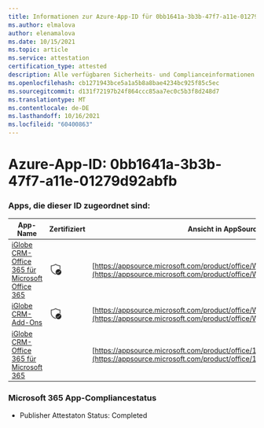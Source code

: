 ```yaml
---
title: Informationen zur Azure-App-ID für 0bb1641a-3b3b-47f7-a11e-01279d92abfb
ms.author: elmalova
author: elenamalova
ms.date: 10/15/2021
ms.topic: article
ms.service: attestation
certification_type: attested
description: Alle verfügbaren Sicherheits- und Complianceinformationen für 0bb1641a-3b3b-47f7-a11e-01279d92abfb.
ms.openlocfilehash: cb1271943bce5a1a5b8a8bae4234bc925f85c5ec
ms.sourcegitcommit: d131f72197b24f864ccc85aa7ec0c5b3f8d248d7
ms.translationtype: MT
ms.contentlocale: de-DE
ms.lasthandoff: 10/16/2021
ms.locfileid: "60400863"
---
```

# <a name="azure-app-id-0bb1641a-3b3b-47f7-a11e-01279d92abfb"></a>Azure-App-ID: 0bb1641a-3b3b-47f7-a11e-01279d92abfb


### <a name="apps-associated-with-this-id"></a>Apps, die dieser ID zugeordnet sind:
| **App-Name** | **Zertifiziert** | **Ansicht in AppSource** |
|--------------|---------------|-----------------------|
| [iGlobe CRM-Office 365 für Microsoft Office 365](https://docs.microsoft.com/microsoft-365-app-certification/forward/WA104379222) | <img alt="Certified application badge" src="../media/certified-badge.png" height="25" width="25" /> | [https://appsource.microsoft.com/product/office/WA104379222](https://appsource.microsoft.com/product/office/WA104379222) |
| [iGlobe CRM-Add-Ons](https://docs.microsoft.com/microsoft-365-app-certification/forward/WA200002010) | <img alt="Certified application badge" src="../media/certified-badge.png" height="25" width="25" /> | [https://appsource.microsoft.com/product/office/WA200002010](https://appsource.microsoft.com/product/office/WA200002010) |
| [iGlobe CRM-Office 365 für Microsoft 365](https://docs.microsoft.com/microsoft-365-app-certification/forward/17859280.iglobecrmoffice365) |  | [https://appsource.microsoft.com/product/office/17859280.iglobecrmoffice365](https://appsource.microsoft.com/product/office/17859280.iglobecrmoffice365) |

### <a name="microsoft-365-app-compliance-status"></a>Microsoft 365 App-Compliancestatus
- Publisher Attestaton Status: Completed
